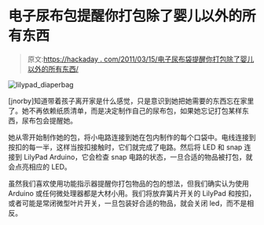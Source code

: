 # 电子尿布包提醒你打包除了婴儿以外的所有东西

> 原文:[https://hackaday . com/2011/03/15/电子尿布袋提醒你打包除了婴儿以外的所有东西/](https://hackaday.com/2011/03/15/electronic-diaper-bag-reminds-you-to-pack-everything-but-the-baby/)

![lilypad_diaperbag](../Images/a2a77b2d8e4f37342b92ea0acf09e328.png "lilypad_diaperbag")

[jnorby]知道带着孩子离开家是什么感觉，只是意识到她把她需要的东西忘在家里了。她不再依赖纸质清单，而是决定制作自己的尿布包，如果她忘记打包某样东西，尿布包会提醒她。

她从零开始制作她的包，将小电路连接到她在包内制作的每个口袋中。电线连接到按扣的每一半，这样当按扣接触时，它们就完成了电路。然后将 LED 和 snap 连接到 LilyPad Arduino，它会检查 snap 电路的状态，一旦合适的物品被打包，就会点亮相应的 LED。

虽然我们喜欢使用功能指示器提醒你打包物品的包的想法，但我们确实认为使用 Arduino 或任何微处理器都是大材小用。我们将放弃簧片开关的 LilyPad 和按扣，或者可能是常闭微型叶片开关，一旦包装好合适的物品，就会关闭 led，而不是相反。